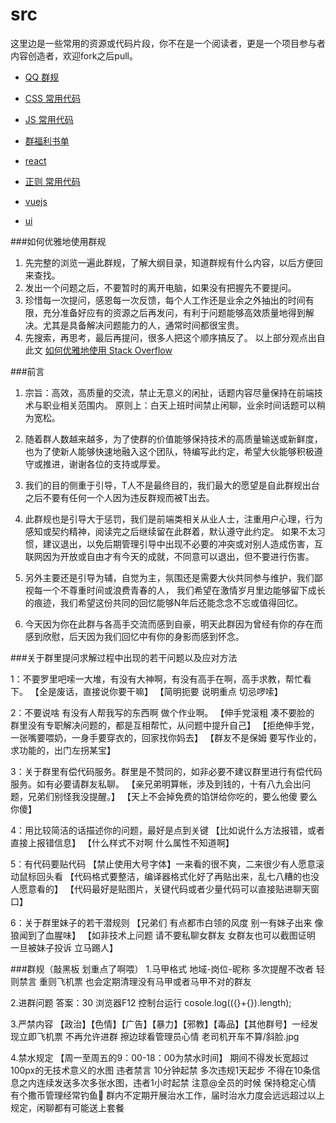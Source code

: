 # src
这里边是一些常用的资源或代码片段，你不在是一个阅读者，更是一个项目参与者内容创造者，欢迎fork之后pull。

- [QQ 群规](//github.com/chonghaichen/src/blob/master/qq.md)

- [CSS 常用代码](//github.com/chonghaichen/src/blob/master/css.md)

- [JS 常用代码](//github.com/chonghaichen/src/blob/master/js.md)

- [群福利书单](//github.com/chonghaichen/src/blob/master/book.md)

- [react ](//github.com/chonghaichen/src/blob/master/react.md)

- [正则 常用代码 ](//github.com/chonghaichen/src/blob/master/reg.md)

- [vuejs](//github.com/chonghaichen/src/blob/master/vuejs.md)

- [ui](//github.com/chonghaichen/src/blob/master/ui.md)



###如何优雅地使用群规
1. 先完整的浏览一遍此群规，了解大纲目录，知道群规有什么内容，以后方便回来查找。
2. 发出一个问题之后，不要暂时的离开电脑，如果没有把握先不要提问。
3. 珍惜每一次提问，感恩每一次反馈，每个人工作还是业余之外抽出的时间有限，充分准备好应有的资源之后再发问，有利于问题能够高效质量地得到解决。尤其是具备解决问题能力的人，通常时间都很宝贵。
4. 先搜索，再思考，最后再提问，很多人把这个顺序搞反了。
以上部分观点出自此文 [如何优雅地使用 Stack Overflow](http://www.zhihu.com/question/20824615)

###前言
1. 宗旨：高效，高质量的交流，禁止无意义的闲扯，话题内容尽量保持在前端技术与职业相关范围内。
   原则上：白天上班时间禁止闲聊，业余时间话题可以稍为宽松。

2. 随着群人数越来越多，为了使群的价值能够保持技术的高质量输送或新鲜度，
   也为了使新人能够快速地融入这个团队，特编写此约定，希望大伙能够积极遵守或推进，谢谢各位的支持或厚爱。

3. 我们的目的侧重于引导，T人不是最终目的，我们最大的愿望是自此群规出台之后不要有任何一个人因为违反群规而被T出去。

4. 此群规也是引导大于惩罚，我们是前端类相关从业人士，注重用户心理，行为感知或契约精神，阅读完之后继续留在此群着，默认遵守此约定。
   如果不太习惯，建议退出，以免后期管理引导中出现不必要的冲突或对别人造成伤害，互联网因为开放或自由才有今天的成就，不同意可以退出，但不要进行伤害。

5. 另外主要还是引导为辅，自觉为主，氛围还是需要大伙共同参与维护，我们鄙视每一个不尊重时间或浪费青春的人，
   我们希望在激情岁月里边能够留下成长的痕迹，我们希望这份共同的回忆能够N年后还能念念不忘或值得回忆。

6. 今天因为你在此群与各高手交流而感到自豪，明天此群因为曾经有你的存在而感到欣慰，后天因为我们回忆中有你的身影而感到怀念。


###关于群里提问求解过程中出现的若干问题以及应对方法   

  1：不要罗里吧嗦一大堆，有没有大神啊，有没有高手在啊，高手求教，帮忙看下。
	【全是废话，直接说你要干嘛】
    【简明扼要 说明重点 切忌啰嗦】

  2：不要说啥  有没有人帮我写的东西啊 做个作业啊。
    【伸手党滚粗 凑不要脸的 群里没有专职解决问题的，都是互相帮忙，从问题中提升自己】
    【拒绝伸手党，一张嘴要喂奶，一身手要穿衣的，回家找你妈去】
    【群友不是保姆 要写作业的，求功能的，出门左拐某宝】

  3：关于群里有偿代码服务。群里是不赞同的，如非必要不建议群里进行有偿代码服务。如有必要请群友私聊。
    【亲兄弟明算帐，涉及到钱的，十有八九会出问题，兄弟们别怪我没提醒。】
    【天上不会掉免费的馅饼给你吃的，要么他傻 要么你傻】

  4：用比较简洁的话描述你的问题，最好是点到关键
    【比如说什么方法报错，或者直接上报错信息】
    【什么样式不对啊 什么属性不知道啊】

  5：有代码要贴代码
    【禁止使用大号字体】一来看的很不爽，二来很少有人愿意滚动鼠标回头看
    【代码格式要整洁，编译器格式化好了再贴出来，乱七八糟的也没人愿意看的】
    【代码最好是贴图片，关键代码或者少量代码可以直接贴进聊天窗口】

  6：关于群里妹子的若干潜规则
    【兄弟们 有点都市白领的风度 别一有妹子出来 像狼闻到了血腥味】
    【如非技术上问题 请不要私聊女群友 女群友也可以截图证明 一旦被妹子投诉 立马踢人】


###群规（敲黑板 划重点了啊喂）
1.马甲格式 地域-岗位-昵称 多次提醒不改者 轻则禁言 重则飞机票 也会定期清理没有马甲或者马甲不对的群友

2.进群问题 答案：30  浏览器F12 控制台运行 cosole.log(({}+{}).length);

3.严禁内容 【政治】【色情】【广告】【暴力】【邪教】【毒品】【其他群号】一经发现立即飞机票 不再允许进群 擦边球看管理员心情  老司机开车不算/斜脸.jpg

4.禁水规定 【周一至周五的9：00-18：00为禁水时间】 期间不得发长宽超过100px的无技术意义的水图 违者禁言 10分钟起禁 多次违规1天起步 
			不得在10条信息之内连续发送多次多张水图，违者1小时起禁 
			注意@全员的时候 保持稳定心情 有个撒币管理经常钓鱼🎣
			群内不定期开展治水工作，届时治水力度会远远超过以上规定，闲聊都有可能送上套餐

